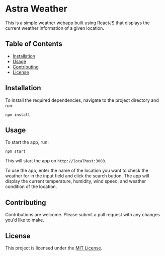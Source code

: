 # Astra Weather

This is a simple weather webapp built using ReactJS that displays the current weather information of a given location.

## Table of Contents

- [Installation](#installation)
- [Usage](#usage)
- [Contributing](#contributing)
- [License](#license)

## Installation

To install the required dependencies, navigate to the project directory and run:
```
npm install
```
## Usage

To start the app, run:
```
npm start
```

This will start the app on `http://localhost:3000`. 

To use the app, enter the name of the location you want to check the weather for in the input field and click the search button. The app will display the current temperature, humidity, wind speed, and weather condition of the location.

## Contributing

Contributions are welcome. Please submit a pull request with any changes you'd like to make.

## License

This project is licensed under the [MIT License](https://opensource.org/licenses/MIT).
